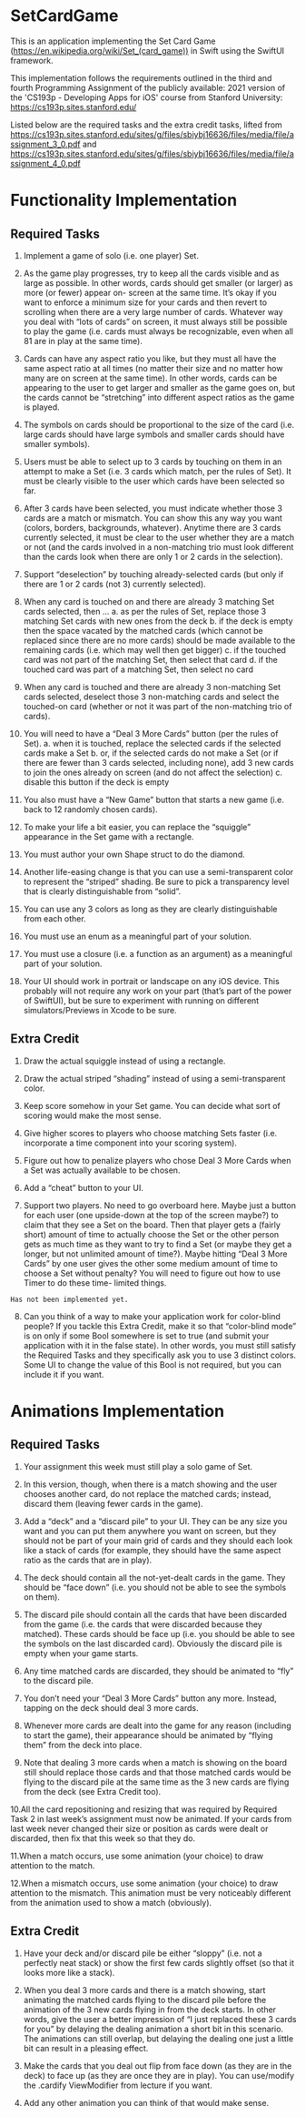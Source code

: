 # SetCardGame

This is an application implementing the Set Card Game (https://en.wikipedia.org/wiki/Set_(card_game)) in Swift using the SwiftUI framework.

This implementation follows the requirements outlined in the third and fourth Programming Assignment of the publicly available:
2021 version of the 'CS193p - Developing Apps for iOS' course from Stanford University: https://cs193p.sites.stanford.edu/

Listed below are the required tasks and the extra credit tasks, lifted from https://cs193p.sites.stanford.edu/sites/g/files/sbiybj16636/files/media/file/assignment_3_0.pdf 
and
https://cs193p.sites.stanford.edu/sites/g/files/sbiybj16636/files/media/file/assignment_4_0.pdf

# Functionality Implementation 
## Required Tasks

  1. Implement a game of solo (i.e. one player) Set.
   
  2. As the game play progresses, try to keep all the cards visible and as large as possible.
  In other words, cards should get smaller (or larger) as more (or fewer) appear on-
  screen at the same time. It’s okay if you want to enforce a minimum size for your
  cards and then revert to scrolling when there are a very large number of cards.
  Whatever way you deal with “lots of cards” on screen, it must always still be possible
  to play the game (i.e. cards must always be recognizable, even when all 81 are in play
  at the same time).
  
  3. Cards can have any aspect ratio you like, but they must all have the same aspect ratio at
  all times (no matter their size and no matter how many are on screen at the same
  time). In other words, cards can be appearing to the user to get larger and smaller as
  the game goes on, but the cards cannot be “stretching” into different aspect ratios as
  the game is played.
  
  4. The symbols on cards should be proportional to the size of the card (i.e. large cards
  should have large symbols and smaller cards should have smaller symbols).
  
  5. Users must be able to select up to 3 cards by touching on them in an attempt to make
  a Set (i.e. 3 cards which match, per the rules of Set). It must be clearly visible to the
  user which cards have been selected so far.
  
  6. After 3 cards have been selected, you must indicate whether those 3 cards are a match
  or mismatch. You can show this any way you want (colors, borders, backgrounds,
  whatever). Anytime there are 3 cards currently selected, it must be clear to the user
  whether they are a match or not (and the cards involved in a non-matching trio must
  look different than the cards look when there are only 1 or 2 cards in the selection).
  
  7. Support “deselection” by touching already-selected cards (but only if there are 1 or 2
  cards (not 3) currently selected).
  
  8. When any card is touched on and there are already 3 matching Set cards selected,
  then ...
      a. as per the rules of Set, replace those 3 matching Set cards with new ones from the
      deck
      b. if the deck is empty then the space vacated by the matched cards (which cannot be
      replaced since there are no more cards) should be made available to the remaining
      cards (i.e. which may well then get bigger)
      c. if the touched card was not part of the matching Set, then select that card
      d. if the touched card was part of a matching Set, then select no card

  9. When any card is touched and there are already 3 non-matching Set cards selected,
  deselect those 3 non-matching cards and select the touched-on card (whether or not it
  was part of the non-matching trio of cards).

  10. You will need to have a “Deal 3 More Cards” button (per the rules of Set).
      a. when it is touched, replace the selected cards if the selected cards make a Set
      b. or, if the selected cards do not make a Set (or if there are fewer than 3 cards
      selected, including none), add 3 new cards to join the ones already on screen (and
      do not affect the selection)
      c. disable this button if the deck is empty

  11. You also must have a “New Game” button that starts a new game (i.e. back to 12
  randomly chosen cards).

  12. To make your life a bit easier, you can replace the “squiggle” appearance in the Set
  game with a rectangle.

  13. You must author your own Shape struct to do the diamond.

  14. Another life-easing change is that you can use a semi-transparent color to represent
  the “striped” shading. Be sure to pick a transparency level that is clearly
  distinguishable from “solid”.

  15. You can use any 3 colors as long as they are clearly distinguishable from each other.

  16. You must use an enum as a meaningful part of your solution.

  17. You must use a closure (i.e. a function as an argument) as a meaningful part of your
  solution.

  18. Your UI should work in portrait or landscape on any iOS device. This probably will
  not require any work on your part (that’s part of the power of SwiftUI), but be sure to
  experiment with running on different simulators/Previews in Xcode to be sure.

## Extra Credit

  1. Draw the actual squiggle instead of using a rectangle.
  
  2. Draw the actual striped “shading” instead of using a semi-transparent color.
  
  3. Keep score somehow in your Set game. You can decide what sort of scoring would
  make the most sense.
  
  4. Give higher scores to players who choose matching Sets faster (i.e. incorporate a time
  component into your scoring system).
  
  5. Figure out how to penalize players who chose Deal 3 More Cards when a Set was
  actually available to be chosen.
  
  6. Add a “cheat” button to your UI.
  
  7. Support two players. No need to go overboard here. Maybe just a button for each
  user (one upside-down at the top of the screen maybe?) to claim that they see a Set on
  the board. Then that player gets a (fairly short) amount of time to actually choose the
  Set or the other person gets as much time as they want to try to find a Set (or maybe
  they get a longer, but not unlimited amount of time?). Maybe hitting “Deal 3 More
  Cards” by one user gives the other some medium amount of time to choose a Set
  without penalty? You will need to figure out how to use Timer to do these time-
  limited things.
  
    Has not been implemented yet.
  
  8. Can you think of a way to make your application work for color-blind people? If you
  tackle this Extra Credit, make it so that “color-blind mode” is on only if some Bool
  somewhere is set to true (and submit your application with it in the false state). In
  other words, you must still satisfy the Required Tasks and they specifically ask you to
  use 3 distinct colors. Some UI to change the value of this Bool is not required, but
  you can include it if you want.
  
# Animations Implementation
## Required Tasks
  
  1. Your assignment this week must still play a solo game of Set.

  2. In this version, though, when there is a match showing and the user chooses another
  card, do not replace the matched cards; instead, discard them (leaving fewer cards in
  the game).
  
  3. Add a “deck” and a “discard pile” to your UI. They can be any size you want and
  you can put them anywhere you want on screen, but they should not be part of your
  main grid of cards and they should each look like a stack of cards (for example, they
  should have the same aspect ratio as the cards that are in play).
  
  4. The deck should contain all the not-yet-dealt cards in the game. They should be “face
  down” (i.e. you should not be able to see the symbols on them).
  
  5. The discard pile should contain all the cards that have been discarded from the game
  (i.e. the cards that were discarded because they matched). These cards should be face
  up (i.e. you should be able to see the symbols on the last discarded card). Obviously the
  discard pile is empty when your game starts.
  
  6. Any time matched cards are discarded, they should be animated to “fly” to the discard
  pile.
  
  7. You don’t need your “Deal 3 More Cards” button any more. Instead, tapping on the deck
  should deal 3 more cards.
  
  8. Whenever more cards are dealt into the game for any reason (including to start the
  game), their appearance should be animated by “flying them” from the deck into
  place.
  
  9. Note that dealing 3 more cards when a match is showing on the board still should
  replace those cards and that those matched cards would be flying to the discard pile at
  the same time as the 3 new cards are flying from the deck (see Extra Credit too).
  
  10.All the card repositioning and resizing that was required by Required Task 2 in last
  week’s assignment must now be animated. If your cards from last week never changed
  their size or position as cards were dealt or discarded, then fix that this week so that
  they do.
  
  11.When a match occurs, use some animation (your choice) to draw attention to the
  match.
  
  12.When a mismatch occurs, use some animation (your choice) to draw attention to the
  mismatch. This animation must be very noticeably different from the animation used
  to show a match (obviously).
  
## Extra Credit

  1. Have your deck and/or discard pile be either “sloppy” (i.e. not a perfectly neat stack)
  or show the first few cards slightly offset (so that it looks more like a stack).
  
  2. When you deal 3 more cards and there is a match showing, start animating the
  matched cards flying to the discard pile before the animation of the 3 new cards flying
  in from the deck starts. In other words, give the user a better impression of “I just
  replaced these 3 cards for you” by delaying the dealing animation a short bit in this
  scenario. The animations can still overlap, but delaying the dealing one just a little bit
  can result in a pleasing effect.
  
  3. Make the cards that you deal out flip from face down (as they are in the deck) to face
  up (as they are once they are in play). You can use/modify the .cardify
  ViewModifier from lecture if you want.
  
  4. Add any other animation you can think of that would make sense.
